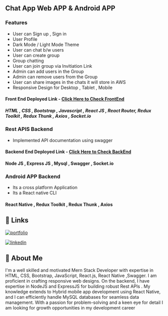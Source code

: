 ## Chat App Web APP & Android APP

### Features

- User can Sign up , Sign in
- User Profile
- Dark Mode / Light Mode Theme
- User can chat b/w users
- User can create group
- Group chatting
- User can join group via Invitiation Link
- Admin can add users in the Group
- Admin can remove users from the Group
- User can share images in the chats it will store in AWS
- Responsive Design for Desktop , Tablet , Mobile

#### Front End Deployed Link - [Click Here to Check FrontEnd](https://chatapp-frontend-1qht.onrender.com/)

##### HTML , CSS , Bootstrap , Javascript , React JS , React Router, Redux Toolkit , Redux Thunk , Axios , Socket.io

### Rest APIS Backend

- Implemented API documentation using swagger

#### Backend End Deployed Link - [Click Here to Check BackEnd](https://chatapp-backend-9vij.onrender.com/)

#### Node JS , Express JS , Mysql , Swagger , Socket.io

### Android APP Backend

- Its a cross platform Application
- Its a React native CLI

#### React Native , Redux Toolkit , Redux Thunk , Axios

## 🔗 Links

[![portfolio](https://img.shields.io/badge/my_Website-000?style=for-the-badge&logo=ko-fi&logoColor=white)](https://ajaypratapsingh.online/)

[![linkedin](https://img.shields.io/badge/linkedin-0A66C2?style=for-the-badge&logo=linkedin&logoColor=white)](https://www.linkedin.com/in/apsingh03/)

## 🚀 About Me

I'm a well skilled and motivated Mern Stack Developer with expertise in HTML, CSS, Bootstrap, JavaScript, React.js, React Native ,Swagger. I am proficient in crafting responsive web designs. On the backend, I have expertise in NodeJS and ExpressJS for building robust Rest APIs . My knowledge extends to Hybrid mobile app development using React Native, and I can efficiently handle MySQL databases for seamless data management. With a passion for problem-solving and a keen eye for detail I am looking for growth opportunities in my development career
